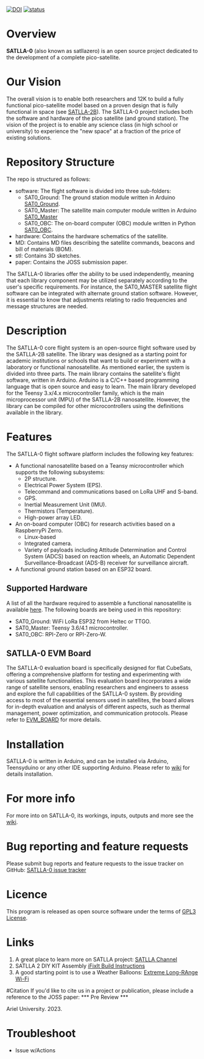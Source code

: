 [![DOI](https://zenodo.org/badge/575807899.svg)](https://zenodo.org/badge/latestdoi/575807899)
[![status](https://joss.theoj.org/papers/af50648087de6186bd6eb99014658ada/status.svg)](https://joss.theoj.org/papers/af50648087de6186bd6eb99014658ada)

# Overview
**SATLLA-0** (also known as satllazero) is an open source project dedicated to the development of a complete pico-satellite.


# Our Vision
The overall vision is to enable both researchers and 12K to build a fully functional pico-satellite model based on a proven design that is fully functional in space (see [SATLLA-2B](https://tinygs.com/satellite/SATLLA-2B)).
The SATLLA-0 project includes both the software and hardware of the pico satellite (and ground station).
The vision of the project is to enable any science class (in high school or university) to experience the "new space" at a fraction of the price of existing solutions.


# Repository Structure
The repo is structured as follows:
+ software: The flight software is divided into three sub-folders:
  + SAT0_Ground: The ground station module written in Arduino [SAT0_Ground](/software/SAT0_Ground).
  + SAT0_Master: The satellite main computer module written in Arduino [SAT0_Master](/software/SAT0_Master)
  + SAT0_OBC: The on-board computer (OBC) module written in Python [SAT0_OBC](/software/SAT0_OBC).
+ hardware: Contains the hardware schematics of the satellite.
+ MD: Contains MD files describing the satellite commands, beacons and bill of materials (BOM).
+ stl: Contains 3D sketches.
+ paper: Contains the JOSS submission paper.

The SATLLA-0 libraries offer the ability to be used independently, meaning that each library component may be utilized separately according to the user's specific requirements. For instance, the SAT0_MASTER satellite flight software can be integrated with alternate ground station software. However, it is essential to know that adjustments relating to radio frequencies and message structures are needed.


# Description
The SATLLA-0 core flight system is an open-source flight software used by the SATLLA-2B satellite. The library was designed as a starting point for academic institutions or schools that want to build or experiment with a laboratory or functional nanosatellite. As mentioned earlier, the system is divided into three parts. The main library contains the satellite's flight software, written in Arduino. Arduino is a C/C++ based programming language that is open source and easy to learn. The main library developed for the Teensy 3.x/4.x microcontroller family, which is the main microprocessor unit (MPU) of the SATLLA-2B nanosatellite. However, the library can be compiled for other microcontrollers using the definitions available in the library.


# Features
The SATLLA-0 flight software platform includes the following key features:
+ A functional nanosatellite based on a Teansy microcontroller which supports the following subsystems: 
  + 2P structure.
  + Electrical Power System (EPS).
  + Telecommand and communications based on LoRa UHF and S-band. 
  + GPS.
  + Inertial Measurement Unit (IMU).
  + Thermistors (Temperature).
  + High-power array LED.
+ An on-board computer (OBC) for research activities based on a RaspberryPi Zerro.
  + Linux-based 
  + Integrated camera.
  + Variety of payloads including Attitude Determination and Control System (ADCS) based on reaction wheels, an Automatic Dependent Surveillance-Broadcast (ADS-B) receiver for surveillance aircraft.
+ A functional ground station based on an ESP32 board.


## Supported Hardware
A list of all the hardware required to assemble a functional nanosatellite is available [here](/MD/bom.MD).
The following boards are being used in this repository:
+ SAT0_Ground: WiFi LoRa ESP32 from Heltec or TTGO.
+ SAT0_Master: Teensy 3.6/4.1 microcontroller.
+ SAT0_OBC: RPI-Zero or RPI-Zero-W.


## SATLLA-0 EVM Board
The SATLLA-0 evaluation board is specifically designed for flat CubeSats, offering a comprehensive platform for testing and experimenting with various satellite functionalities. This evaluation board incorporates a wide range of satellite sensors, enabling researchers and engineers to assess and explore the full capabilities of the SATLLA-0 system. By providing access to most of the essential sensors used in satellites, the board allows for in-depth evaluation and analysis of different aspects, such as thermal management, power optimization, and communication protocols.
Please refer to [EVM_BOARD](/hardware/evm_board) for more details.


# Installation
SATLLA-0 is written in Arduino, and can be installed via Arduino, Teensyduino or any other IDE supporting Arduino.
Please refer to [wiki](https://github.com/kcglab/satllazero/wiki) for details installation.


# For more info
For more into on SATLLA-0, its workings, inputs, outputs and more see the [wiki](https://github.com/kcglab/satllazero/wiki).


# Bug reporting and feature requests
Please submit bug reports and feature requests to the issue tracker on GitHub: [SATLLA-0 issue tracker](https://github.com/kcglab/satllazero/issues)


# Licence
This program is released as open source software under the terms of [GPL3 License](https://github.com/kcglab/satllazero/blob/main/LICENSE).


# Links
1. A great place to learn more on SATLLA project: [SATLLA Channel](https://www.youtube.com/watch?v=bJ7NgBDLjMQ)
2. SATLLA 2 DIY KIT Assembly [iFixIt Build Instructions](https://www.ifixit.com/Guide/SATLLA+2+DIY+KIT+Assembly/147004)
3. A good starting point is to use a Weather Balloons: [Extreme Long-RAnge Wi-Fi](https://www.youtube.com/watch?v=0xc7XjHUJkM&t=41s)

#Citation
If you'd like to cite us in a project or publication, please include a reference to the JOSS paper:
*** Pre Review ***


Ariel University. 2023.


# Troubleshoot
* Issue w/Actions